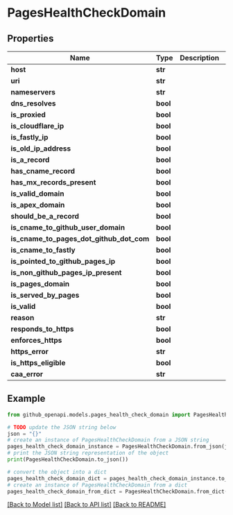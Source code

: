 # PagesHealthCheckDomain


## Properties

Name | Type | Description | Notes
------------ | ------------- | ------------- | -------------
**host** | **str** |  | [optional] 
**uri** | **str** |  | [optional] 
**nameservers** | **str** |  | [optional] 
**dns_resolves** | **bool** |  | [optional] 
**is_proxied** | **bool** |  | [optional] 
**is_cloudflare_ip** | **bool** |  | [optional] 
**is_fastly_ip** | **bool** |  | [optional] 
**is_old_ip_address** | **bool** |  | [optional] 
**is_a_record** | **bool** |  | [optional] 
**has_cname_record** | **bool** |  | [optional] 
**has_mx_records_present** | **bool** |  | [optional] 
**is_valid_domain** | **bool** |  | [optional] 
**is_apex_domain** | **bool** |  | [optional] 
**should_be_a_record** | **bool** |  | [optional] 
**is_cname_to_github_user_domain** | **bool** |  | [optional] 
**is_cname_to_pages_dot_github_dot_com** | **bool** |  | [optional] 
**is_cname_to_fastly** | **bool** |  | [optional] 
**is_pointed_to_github_pages_ip** | **bool** |  | [optional] 
**is_non_github_pages_ip_present** | **bool** |  | [optional] 
**is_pages_domain** | **bool** |  | [optional] 
**is_served_by_pages** | **bool** |  | [optional] 
**is_valid** | **bool** |  | [optional] 
**reason** | **str** |  | [optional] 
**responds_to_https** | **bool** |  | [optional] 
**enforces_https** | **bool** |  | [optional] 
**https_error** | **str** |  | [optional] 
**is_https_eligible** | **bool** |  | [optional] 
**caa_error** | **str** |  | [optional] 

## Example

```python
from github_openapi.models.pages_health_check_domain import PagesHealthCheckDomain

# TODO update the JSON string below
json = "{}"
# create an instance of PagesHealthCheckDomain from a JSON string
pages_health_check_domain_instance = PagesHealthCheckDomain.from_json(json)
# print the JSON string representation of the object
print(PagesHealthCheckDomain.to_json())

# convert the object into a dict
pages_health_check_domain_dict = pages_health_check_domain_instance.to_dict()
# create an instance of PagesHealthCheckDomain from a dict
pages_health_check_domain_from_dict = PagesHealthCheckDomain.from_dict(pages_health_check_domain_dict)
```
[[Back to Model list]](../README.md#documentation-for-models) [[Back to API list]](../README.md#documentation-for-api-endpoints) [[Back to README]](../README.md)


